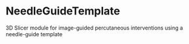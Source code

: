# NeedleGuideTemplate
3D Slicer module for image-guided percutaneous interventions using a needle-guide template
